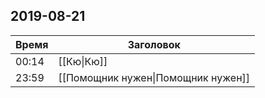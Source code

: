 ## 2019-08-21
| Время | Заголовок |
| --- | --- |
| 00:14 | [[Кю\|Кю]] |
| 23:59 | [[Помощник нужен\|Помощник нужен]] |
